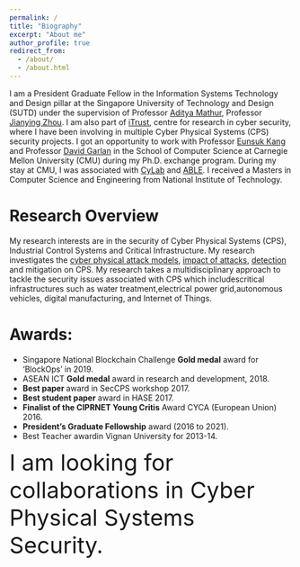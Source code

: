 ```yaml
---
permalink: /
title: "Biography"
excerpt: "About me"
author_profile: true
redirect_from: 
  - /about/
  - /about.html
---
```



I am a President Graduate Fellow in the Information Systems Technology and Design pillar at the Singapore University of Technology and Design (SUTD) under the supervision of Professor [Aditya Mathur](https://www.cs.purdue.edu/people/faculty/apm.html), Professor [Jianying Zhou](http://jianying.space/). I am also part of [iTrust](https://itrust.sutd.edu.sg/), centre for research in cyber security, where I have been involving in multiple Cyber Physical Systems (CPS) security projects.
I got an opportunity to work with Professor [Eunsuk Kang](https://www.isri.cmu.edu/people/core-faculty/kang-eunsuk.html) and Professor [David Garlan](https://www.cs.cmu.edu/~garlan/) in the School of Computer Science at Carnegie Mellon University (CMU) during my Ph.D. exchange program. During my stay at CMU, I was associated with [CyLab](https://www.cylab.cmu.edu/) and [ABLE](https://www.cs.cmu.edu/~able/). I received a Masters in Computer Science and Engineering from National Institute of Technology. 

Research Overview
======

My research interests are in the security of Cyber Physical Systems (CPS), Industrial Control Systems and Critical Infrastructure. My research investigates  the  [cyber  physical  attack  models](https://ieeexplore.ieee.org/abstract/document/7552024), [impact  of  attacks](https://ieeexplore.ieee.org/abstract/document/7423145), [detection](https://ieeexplore.ieee.org/abstract/document/8486707) and  mitigation on CPS. My research takes a multidisciplinary approach to tackle the security issues associated with CPS which includescritical infrastructures such as water treatment,electrical power grid,autonomous vehicles, digital manufacturing, and Internet of Things. 


<!-- ### <span style="color:red"> Looking for: </span> -->



Awards:
======

* Singapore National Blockchain Challenge <b> Gold medal</b> award for ‘BlockOps’ in 2019.
* ASEAN ICT <b> Gold medal</b> award in research and development, 2018.
* <b>Best paper </b> award in SecCPS workshop 2017.
* <b>Best student paper</b> award in HASE 2017.
* <b>Finalist of the CIPRNET Young Critis</b> Award CYCA (European Union) 2016.
* <b>President’s Graduate Fellowship</b> award (2016 to 2021).
* Best Teacher awardin Vignan University for 2013-14.




<div class="special-class" markdown="1" style="font-size: 40px">
	I am looking for collaborations in Cyber Physical Systems Security. 
</div>

